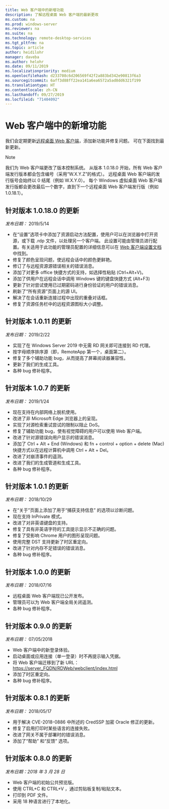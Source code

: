 ```yaml
---
title: Web 客户端中的新增功能
description: 了解远程桌面 Web 客户端的最新更改
ms.custom: na
ms.prod: windows-server
ms.reviewer: na
ms.suite: na
ms.technology: remote-desktop-services
ms.tgt_pltfrm: na
ms.topic: article
author: heidilohr
manager: daveba
ms.author: helohr
ms.date: 09/11/2019
ms.localizationpriority: medium
ms.openlocfilehash: d233708c6d206569f42f2a883bd342e90813f6a3
ms.sourcegitcommit: 6aff3d88ff22ea141a6ea6572a5ad8dd6321f199
ms.translationtype: HT
ms.contentlocale: zh-CN
ms.lasthandoff: 09/27/2019
ms.locfileid: "71404092"
---
```

# <a name="whats-new-in-the-web-client"></a>Web 客户端中的新增功能

我们会定期更新[远程桌面 Web 客户端](remote-desktop-web-client.md)，添加新功能并修复问题。 可在下面找到最新更新。

> [!NOTE]
> 我们为 Web 客户端更改了版本控制系统。 从版本 1.0.18.0 开始，所有 Web 客户端发行版本都会包含编号（采用“W.X.Y.Z”的格式）。 远程桌面 Web 客户端的发行版号会始终以 0 结尾（例如 W.X.Y.0）。 每个 Windows 虚拟桌面 Web 客户端发行版都会更改最后一个数字，直到下一个远程桌面 Web 客户端发行版（例如 1.0.18.1）。

## <a name="updates-for-version-10180"></a>针对版本 1.0.18.0 的更新
*发布日期：* 2019/5/14

- 在“设置”选项卡中添加了资源启动方法配置，使用户可以在浏览器中打开资源，或下载 .rdp 文件，以处理另一个客户端。 此设置可能由管理员进行配置。有关适用于此功能的管理员配置的详细信息可以在 [Web 客户端设置文档](remote-desktop-web-client-admin.md)中找到。
- 修复了颜色呈现问题，使远程会话中的颜色更鲜艳。
- 修订了与远程资源源错误相关的错误消息。 
- 添加了对更多 office 快捷方式的支持，如选择性粘贴 (Ctrl+Alt+V)。
- 添加了供用户在远程会话中调用 Windows 键的键盘快捷方式 (Alt+F3)
- 更新了针对尝试使用已过期密码进行身份验证的用户的错误消息。
- 刷新了“所有资源”页面上的源 UI。
- 解决了在会话重新连接过程中出现的重叠对话框。
- 修复了资源任务栏中的远程资源图标大小调整。

## <a name="updates-for-version-1011"></a>针对版本 1.0.11 的更新
*发布日期：* 2019/2/22

- 实现了在 Windows Server 2019 中无需 RD 网关即可连接到 RD 代理。
- 按字母顺序排序源（即，RemoteApp 第一个，桌面第二）。
- 修复了多个辅助功能 bug，从而提高了屏幕阅读器兼容性。
- 更新了我们的生成工具。
- 各种 bug 修补程序。

## <a name="updates-for-version-107"></a>针对版本 1.0.7 的更新
*发布日期：* 2019/1/24

- 现在支持在内部网络上脱机使用。
- 改进了非 Microsoft Edge 浏览器上的呈现。
- 实现了对源检索重试尝试的限制以阻止 DoS。
- 修复了辅助功能 bug，使有视觉障碍的用户可以使用 Web 客户端。
- 改进了针对源错误向用户显示的错误消息。
- 添加了 Ctrl + Alt + End (Windows) 和 fn + control + option + delete (Mac) 快捷方式以在远程计算机中调用 Ctrl + Alt + Del。
- 改进了对崩溃事件的遥测。
- 改进了我们的生成管道和生成工具。
- 各种 bug 修补程序。

## <a name="updates-for-version-101"></a>针对版本 1.0.1 的更新
*发布日期：* 2018/10/29

- 在“关于”页面上添加了用于“捕获支持信息”  的选项以诊断问题。
- 现在支持 InPrivate 模式。
- 改进了对非英语键盘的支持。
- 修复了具有非英语字符的工具提示显示不正确的问题。
- 修复了受影响 Chrome 用户的图形呈现问题。
- 使用完整 DST 支持更新了时区重定向。
- 改进了针对内存不足错误的错误消息。
- 各种 bug 修补程序。

## <a name="updates-for-version-100"></a>针对版本 1.0.0 的更新
*发布日期：* 2018/07/16

- 远程桌面 Web 客户端现已公开发布。
- 管理员可以为 Web 客户端全局关闭遥测。
- 各种 bug 修补程序。

## <a name="updates-for-version-090"></a>针对版本 0.9.0 的更新
*发布日期：* 07/05/2018

- Web 客户端中的新登录体验。
- 启动桌面或应用连接（单一登录）时不再提示输入凭据。
- 将 Web 客户端迁移到了新 URL：<https://server_FQDN/RDWeb/webclient/index.html>
- 添加了时区重定向。
- 各种 bug 修补程序。

## <a name="updates-for-version-081"></a>针对版本 0.8.1 的更新
*发布日期：* 2018/05/17

- 用于解决 CVE-2018-0886 中所述的 CredSSP 加密 Oracle 修正的更新。
- 修复了启用打印时某些语言的连接失败。
- 改进了网关不属于部署时的错误消息。
- 添加了“帮助”  和“反馈”  选项。

## <a name="updates-for-version-080"></a>针对版本 0.8.0 的更新
*发布日期：2018 年 3 月 28 日*

- Web 客户端的初始公共预览版。
- 使用 CTRL+C  和 CTRL+V  ，通过剪贴板复制/粘贴文本。
- 打印到 PDF 文件。
- 采用 18 种语言进行了本地化。
 
